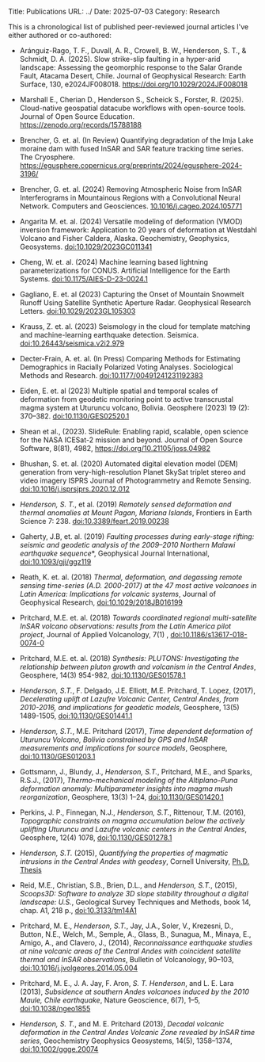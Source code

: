 Title: Publications
URL: ../
Date: 2025-07-03
Category: Research

This is a chronological list of published peer-reviewed journal articles I've either authored or co-authored:

* Aránguiz-Rago, T. F., Duvall, A. R., Crowell, B. W., Henderson, S. T., & Schmidt, D. A. (2025). Slow strike-slip faulting in a hyper-arid landscape: Assessing the geomorphic response to the Salar Grande Fault, Atacama Desert, Chile. Journal of Geophysical Research: Earth Surface, 130, e2024JF008018. https://doi.org/10.1029/2024JF008018

* Marshall E., Cherian D., Henderson S., Scheick S., Forster, R. (2025). Cloud-native geospatial datacube workflows with open-source tools. Journal of Open Source Education. https://zenodo.org/records/15788188

* Brencher, G. et. al. (In Review) Quantifying degradation of the Imja Lake moraine dam with fused InSAR and SAR feature tracking time series. The Cryosphere. https://egusphere.copernicus.org/preprints/2024/egusphere-2024-3196/

* Brencher, G. et. al. (2024) Removing Atmospheric Noise from InSAR Interferograms in Mountainous Regions with a Convolutional Neural Network. Computers and Geosciences. [10.1016/j.cageo.2024.105771](https://doi.org/10.1016/j.cageo.2024.105771)

* Angarita M. et. al. (2024) Versatile modeling of deformation (VMOD) inversion framework: Application to 20 years of deformation at Westdahl Volcano and Fisher Caldera, Alaska. Geochemistry, Geophysics, Geosystems. [doi:10.1029/2023GC011341](https://doi.org/10.1029/2023GC011341)

* Cheng, W. et. al. (2024) Machine learning based lightning parameterizations for CONUS. Artificial Intelligence for the Earth Systems. [doi:10.1175/AIES-D-23-0024.1](https://doi.org/10.1175/AIES-D-23-0024.1)

* Gagliano, E. et. al (2023) Capturing the Onset of Mountain Snowmelt Runoff Using Satellite Synthetic Aperture Radar. Geophysical Research Letters. [doi:10.1029/2023GL105303](https://doi.org/10.1029/2023GL105303)

* Krauss, Z. et. al. (2023) Seismology in the cloud for template matching and machine-learning earthquake detection. Seismica. [doi:10.26443/seismica.v2i2.979](http://dx.doi.org/10.26443/seismica.v2i2.979)

* Decter-Frain, A. et. al. (In Press) Comparing Methods for Estimating Demographics in Racially Polarized Voting Analyses. Sociological Methods and Research. [doi:10.1177/00491241231192383]([https://doi.org/10.1177/00491241231192383)

* Eiden, E. et. al (2023) Multiple spatial and temporal scales of deformation from geodetic monitoring point to active transcrustal magma system at Uturuncu volcano, Bolivia. Geosphere (2023) 19 (2): 370–382. [doi:10.1130/GES02520.1](https://doi.org/10.1130/GES02520.1)

* Shean et al., (2023). SlideRule: Enabling rapid, scalable, open science for the NASA ICESat-2 mission and beyond. Journal of Open Source Software, 8(81), 4982, https://doi.org/10.21105/joss.04982

* Bhushan, S. et. al. (2020) Automated digital elevation model (DEM) generation from very-high-resolution Planet SkySat triplet stereo and video imagery ISPRS Journal of Photogrammetry and Remote Sensing. [doi:10.1016/j.isprsjprs.2020.12.012](https://doi.org/10.1016/j.isprsjprs.2020.12.012)

* *Henderson, S. T.*, et al. (2019) *Remotely sensed deformation and thermal anomalies at Mount Pagan, Mariana Islands*, Frontiers in Earth Science 7: 238. [doi:10.3389/feart.2019.00238](https://doi.org/10.3389/feart.2019.00238)

* Gaherty, J.B, et. al. (2019)  *Faulting processes during early-stage rifting: seismic and geodetic analysis of the 2009–2010 Northern Malawi earthquake sequence**, Geophysical Journal International, [doi:10.1093/gji/ggz119](https://doi.org/10.1093/gji/ggz119)

* Reath, K. et. al. (2018) *Thermal, deformation, and degassing remote sensing time-series (A.D. 2000-2017) at the 47 most active volcanoes in Latin America: Implications for volcanic systems*, Journal of Geophysical Research, [doi:10.1029/2018JB016199](https://doi.org/10.1029/2018JB016199)

* Pritchard, M.E. et. al. (2018) *Towards coordinated regional multi-satellite InSAR volcano observations: results from the Latin America pilot project*, Journal of Applied Volcanology, 7(1) , [doi:10.1186/s13617-018-0074-0](https://doi.org/10.1186/s13617-018-0074-0)

* Pritchard, M.E. et. al. (2018) *Synthesis: PLUTONS: Investigating the relationship between pluton growth and volcanism in the Central Andes*, Geosphere, 14(3) 954-982, [doi:10.1130/GES01578.1](https://doi.org/10.1130/GES01578.1)

* *Henderson, S.T.*, F. Delgado, J.E. Elliott, M.E. Pritchard, T. Lopez, (2017), *Decelerating uplift at Lazufre Volcanic Center, Central Andes, from 2010-2016, and implications for geodetic models*, Geosphere, 13(5) 1489-1505, [doi:10.1130/GES01441.1](https://doi.org/doi:10.1130/GES01441.1)

* *Henderson, S.T.*, M.E. Pritchard (2017), *Time dependent deformation of Uturuncu Volcano, Bolivia constrained by GPS and InSAR measurements and implications for source models*, Geosphere, [doi:10.1130/GES01203.1](https://doi.org/10.1130/GES01203.1)

* Gottsmann, J., Blundy, J., *Henderson, S.T.*, Pritchard, M.E., and Sparks, R.S.J., (2017), *Thermo-mechanical modeling of the Altiplano-Puna deformation anomaly: Multiparameter insights into magma mush reorganization*, Geosphere, 13(3) 1–24, [doi:10.1130/GES01420.1](https://doi.org/10.1130/GES01420.1)

* Perkins, J. P.,  Finnegan, N.J.,  *Henderson, S.T.*,  Rittenour, T.M. (2016), *Topographic constraints on magma accumulation below the actively uplifting Uturuncu and Lazufre volcanic centers in the Central Andes*, Geosphere, 12(4) 1078, [doi:10.1130/GES01278.1](https://doi.org/10.1130/GES01278.1)

*  *Henderson, S.T.* (2015), *Quantifying the properties of magmatic intrusions in the Central Andes with geodesy*, Cornell University, [Ph.D. Thesis](https://ecommons.cornell.edu/handle/1813/40724)

* Reid, M.E., Christian, S.B., Brien, D.L., and *Henderson, S.T.*, (2015), *Scoops3D: Software to analyze 3D slope stability throughout a digital landscape: U.S.*, Geological Survey Techniques and Methods, book 14, chap. A1, 218 p., [doi:10.3133/tm14A1](https://doi.org/10.3133/tm14A1)

* Pritchard, M. E., *Henderson, S.T.*, Jay, J.A., Soler, V., Krezesni, D., Button, N.E., Welch, M., Semple, A., Glass, B., Sunagua, M., Minaya, E., Amigo, A., and Clavero, J., (2014), *Reconnaissance earthquake studies at nine volcanic areas of the Central Andes with coincident satellite thermal and InSAR observations*, Bulletin of Volcanology, 90–103, [doi:10.1016/j.jvolgeores.2014.05.004](https://doi.org/10.1016/j.jvolgeores.2014.05.004)

* Pritchard, M. E., J. A. Jay, F. Aron, *S. T. Henderson*, and L. E. Lara (2013), *Subsidence at southern Andes volcanoes induced by the 2010 Maule, Chile earthquake*, Nature Geoscience, 6(7), 1–5, [doi:10.1038/ngeo1855](https://doi.org/doi:10.1038/ngeo1855)

* *Henderson, S. T.*, and M. E. Pritchard (2013), *Decadal volcanic deformation in the Central Andes Volcanic Zone revealed by InSAR time series*, Geochemistry Geophysics Geosystems, 14(5), 1358–1374, [doi:10.1002/ggge.20074](https://doi.org/10.1002/ggge.20074)
